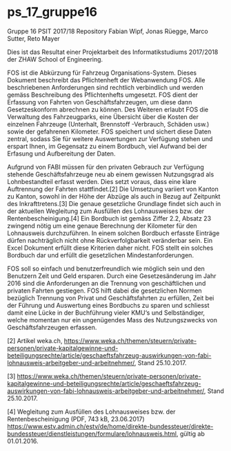 # ps_17_gruppe16
Gruppe 16 PSIT 2017/18 Repository
Fabian Wipf, Jonas Rüegge, Marco Sutter, Reto Mayer

Dies ist das Resultat einer Projektarbeit des Informatikstudiums 2017/2018 der ZHAW School of Engineering.

FOS ist die Abkürzung für Fahrzeug Organisations-System.
Dieses Dokument beschreibt das Pflichtenheft der Webanwendung FOS. Alle beschriebenen Anforderungen 
sind rechtlich verbindlich und werden gemäss Beschreibung des Pflichtenhefts umgesetzt.
FOS dient der Erfassung von Fahrten von Geschäftsfahrzeugen, um diese dann Gesetzeskonform abrechnen 
zu können. Des Weiteren erlaubt FOS die Verwaltung des Fahrzeugparks, eine Übersicht über die 
Kosten der einzelnen Fahrzeuge (Unterhalt, Brennstoff -Verbrauch, Schäden usw.) sowie der gefahrenen
Kilometer. FOS speichert und sichert diese Daten zentral, sodass Sie für weitere Auswertungen zur Verfügung
stehen und erspart Ihnen, im Gegensatz zu einem Bordbuch, viel Aufwand bei der Erfasung und
Aufbereitung der Daten.

Aufgrund von FABI müssen für den privaten Gebrauch zur Verfügung stehende Geschäftsfahrzeuge neu
ab einem gewissen Nutzungsgrad als Lohnbestandteil erfasst werden. Dies setzt voraus, dass eine klare
Auftrennung der Fahrten stattfindet.[2] Die Umsetzung variiert von Kanton zu Kanton, sowohl in der Höhe
der Abzüge als auch in Bezug auf Zeitpunkt des Inkrafttretens.[3] Die genaue gesetzliche Grundlage findet
sich auch in der aktuellen Wegleitung zum Ausfüllen des Lohnausweises bzw. der Rentenbescheinigung.[4]
Ein Bordbuch ist gemäss Ziffer 2.2, Absatz 23 zwingend nötig um eine genaue Berechnung der Kilometer
für den Lohnausweis durchzuführen. In einem solchen Bordbuch erfasste Einträge dürfen nachträglich
nicht ohne Rückverfolgbarkeit veränderbar sein. Ein Excel Dokument erfüllt diese Kriterien daher nicht.
FOS stellt ein solches Bordbuch dar und erfüllt die gesetzlichen Mindestanforderungen.

FOS soll so einfach und benutzerfreundlich wie möglich sein und den Benutzern Zeit und Geld ersparen.
Durch eine Gesetzesänderung im Jahr 2016 sind die Anforderungen an die Trennung von geschäftlichen
und privaten Fahrten gestiegen. FOS hilft dabei die gesetzlichen Normen bezüglich Trennung von Privat und
Geschäftsfahrten zu erfüllen, Zeit bei der Führung und Auswertung eines Bordbuchs zu sparen und
schliesst damit eine Lücke in der Buchführung vieler KMU‘s und Selbständiger, welche momentan nur ein
ungenügendes Mass des Nutzungszwecks von Geschäftsfahrzeugen erfassen.

[2] Artikel weka.ch, https://www.weka.ch/themen/steuern/private-personen/private-kapitalgewinne-und-beteiligungsrechte/article/geschaeftsfahrzeug-auswirkungen-von-fabi-lohnausweis-arbeitgeber-und-arbeitnehmer/,
Stand 25.10.2017.

[3] https://www.weka.ch/themen/steuern/private-personen/private-kapitalgewinne-und-beteiligungsrechte/article/geschaeftsfahrzeug-auswirkungen-von-fabi-lohnausweis-arbeitgeber-und-arbeitnehmer/,
Stand 25.10.2017.

[4] Wegleitung zum Ausfüllen des Lohnausweises bzw. der Rentenbescheinigung (PDF, 743 kB, 23.06.2017)
https://www.estv.admin.ch/estv/de/home/direkte-bundessteuer/direkte-bundessteuer/dienstleistungen/formulare/lohnausweis.html,
gültig ab 01.01.2016.
